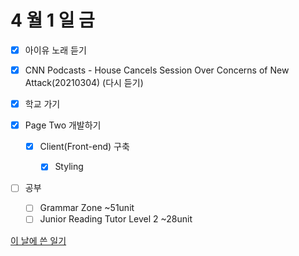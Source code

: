 # 4 월 1 일 금

- [x] 아이유 노래 듣기

- [x] CNN Podcasts - House Cancels Session Over Concerns of New Attack(20210304) (다시 듣기)

- [x] 학교 가기

- [x] Page Two 개발하기

  - [x] Client(Front-end) 구축

    - [x] Styling

- [ ] 공부

  - [ ] Grammar Zone ~51unit
  - [ ] Junior Reading Tutor Level 2 ~28unit

[이 날에 쓴 일기](../../../diary/2022/4/1.md)

